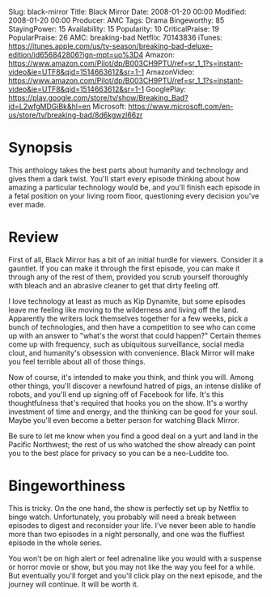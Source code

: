 Slug: black-mirror
Title: Black Mirror
Date: 2008-01-20 00:00
Modified: 2008-01-20 00:00
Producer: AMC
Tags: Drama
Bingeworthy: 85
StayingPower: 15
Availability: 15
Popularity: 10
CriticalPraise: 19
PopularPraise: 26
AMC: breaking-bad
Netflix: 70143836
iTunes: https://itunes.apple.com/us/tv-season/breaking-bad-deluxe-edition/id656842806?ign-mpt=uo%3D4
Amazon: https://www.amazon.com/Pilot/dp/B003CH9PTU/ref=sr_1_1?s=instant-video&ie=UTF8&qid=1514663612&sr=1-1
AmazonVideo: https://www.amazon.com/Pilot/dp/B003CH9PTU/ref=sr_1_1?s=instant-video&ie=UTF8&qid=1514663612&sr=1-1
GooglePlay: https://play.google.com/store/tv/show/Breaking_Bad?id=L2wfgMDGiBk&hl=en
Microsoft: https://www.microsoft.com/en-us/store/tv/breaking-bad/8d6kgwzl66zr

Synopsis
==

This anthology takes the best parts about humanity and technology and gives them a dark twist. You'll start every episode thinking about how amazing a particular technology would be, and you'll finish each episode in a fetal position on your living room floor, questioning every decision you've ever made.


Review
==

First of all, Black Mirror has a bit of an initial hurdle for viewers. Consider it a gauntlet. If you can make it through the first episode, you can make it through any of the rest of them, provided you scrub yourself thoroughly with bleach and an abrasive cleaner to get that dirty feeling off.

I love technology at least as much as Kip Dynamite, but some episodes leave me feeling like moving to the wilderness and living off the land. Apparently the writers lock themselves together for a few weeks, pick a bunch of technologies, and then have a competition to see who can come up with an answer to "what's the worst that could happen?" Certain themes come up with frequency, such as ubiquitous surveillance, social media clout, and humanity's obsession with convenience. Black Mirror will make you feel terrible about all of those things.

Now of course, it's intended to make you think, and think you will. Among other things, you'll discover a newfound hatred of pigs, an intense dislike of robots, and you'll end up signing off of Facebook for life. It's this thoughtfulness that's required that hooks you on the show. It's a worthy investment of time and energy, and the thinking can be good for your soul. Maybe you'll even become a better person for watching Black Mirror.

Be sure to let me know when you find a good deal on a yurt and land in the Pacific Northwest; the rest of us who watched the show already can point you to the best place for privacy so you can be a neo-Luddite too.


Bingeworthiness
==

This is tricky. On the one hand, the show is perfectly set up by Netflix to binge watch. Unfortunately, you probably will need a break between episodes to digest and reconsider your life. I've never been able to handle more than two episodes in a night personally, and one was the fluffiest episode in the whole series.

You won't be on high alert or feel adrenaline like you would with a suspense or horror movie or show, but you may not like the way you feel for a while. But eventually you'll forget and you'll click play on the next episode, and the journey will continue. It will be worth it.
